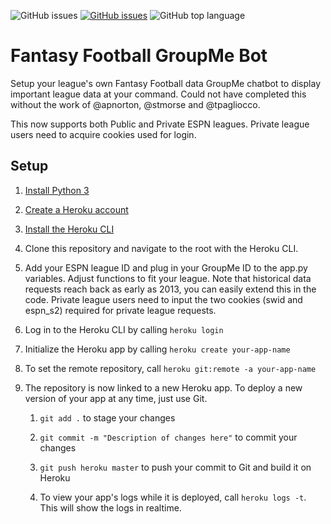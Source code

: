 ![GitHub issues](https://img.shields.io/badge/build-passing-green) [![GitHub issues](https://img.shields.io/github/issues/stephen-eades/FF-groupme-bot)](https://github.com/stephen-eades/FF-groupme-bot/issues) ![GitHub top language](https://img.shields.io/github/languages/top/stephen-eades/FF-groupme-bot)

# Fantasy Football GroupMe Bot

Setup your league's own Fantasy Football data GroupMe chatbot to display important league data at your command. Could not have completed this without the work of @apnorton, @stmorse and @tpagliocco. 

This now supports both Public and Private ESPN leagues. Private league users need to acquire cookies used for login.

## Setup

1. [Install Python 3](https://www.python.org/downloads/)

2. [Create a Heroku account](https://signup.heroku.com/)

3. [Install the Heroku CLI](https://devcenter.heroku.com/articles/heroku-cli#download-and-install)

4. Clone this repository and navigate to the root with the Heroku CLI.

5. Add your ESPN league ID and plug in your GroupMe ID to the app.py variables. Adjust functions to fit your league. Note that historical data requests reach back as early as 2013, you can easily extend this in the code. Private league users need to input the two cookies (swid and espn_s2) required for private league requests.

6. Log in to the Heroku CLI by calling `heroku login`

7. Initialize the Heroku app by calling `heroku create your-app-name`

8. To set the remote repository, call `heroku git:remote -a your-app-name`

9. The repository is now linked to a new Heroku app. To deploy a new version of your app at any time, just use Git.

	1. `git add .` to stage your changes

	2. `git commit -m "Description of changes here"` to commit your changes

	3. `git push heroku master` to push your commit to Git and build it on Heroku

	4. To view your app's logs while it is deployed, call `heroku logs -t`. This will show the logs in realtime.
